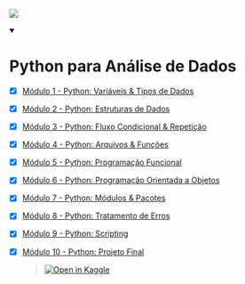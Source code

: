 [![](https://raw.githubusercontent.com/rhatiro/Curso_EBAC-Profissao_Cientista_de_Dados/main/ebac-course-utils/media/logo/newebac_logo_black_half.png)](https://github.com/rhatiro/Curso_EBAC-Profissao_Cientista_de_Dados)

<details open>
  <summary>
    <h1>Python para Análise de Dados</h1>
  </summary>

- [x] [Módulo 1 - Python: Variáveis & Tipos de Dados](https://github.com/marinairis/python-para-analise-dados-v2)

- [x] [Módulo 2 - Python: Estruturas de Dados](https://github.com/marinairis/python-para-analise-dados-v2)

- [x] [Módulo 3 - Python: Fluxo Condicional & Repetição](https://github.com/marinairis/python-para-analise-dados-v2)

- [x] [Módulo 4 - Python: Arquivos & Funções](https://github.com/marinairis/python-para-analise-dados-v2)

- [x] [Módulo 5 - Python: Programação Funcional](https://github.com/marinairis/python-para-analise-dados-v2)

- [x] [Módulo 6 - Python: Programação Orientada a Objetos](https://github.com/marinairis/python-para-analise-dados-v2)

- [x] [Módulo 7 - Python: Módulos & Pacotes](https://github.com/marinairis/python-para-analise-dados-v2)

- [x] [Módulo 8 - Python: Tratamento de Erros](https://github.com/marinairis/python-para-analise-dados-v2)

- [x] [Módulo 9 - Python: Scripting](https://github.com/marinairis/python-para-analise-dados-v2)

- [x] [Módulo 10 - Python: Projeto Final](https://github.com/marinairis/python-para-analise-dados-v2)

  > [![Open in Kaggle](https://kaggle.com/static/images/open-in-kaggle.svg)](https://www.kaggle.com/code/marinairis/ebac-modulo-10-python-projeto-final)
</details>
